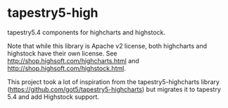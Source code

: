tapestry5-high
==============

tapestry5.4 components for highcharts and highstock.

Note that while this library is Apache v2 license, both highcharts and highstock have their own license.
See http://shop.highsoft.com/highcharts.html and http://shop.highsoft.com/highstock.html.

This project took a lot of inspiration from the tapestry5-highcharts library
(https://github.com/got5/tapestry5-highcharts) but migrates it to tapestry 5.4 and add Highstock support.
